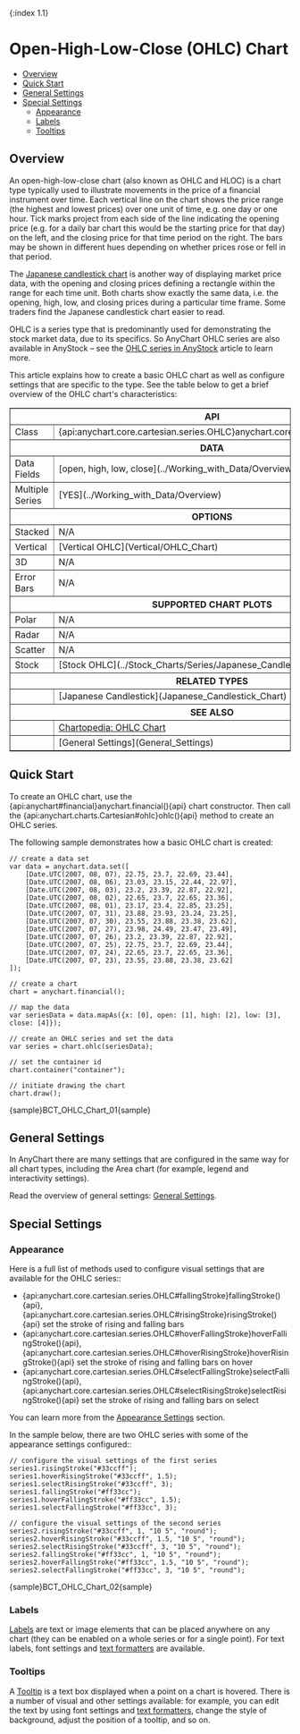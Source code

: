 {:index 1.1}
# Open-High-Low-Close (OHLC) Chart

* [Overview](#overview)
* [Quick Start](#quick_start)
* [General Settings](#general_settings)
* [Special Settings](#special_settings)
  * [Appearance](#appearance)
  * [Labels](#labels)
  * [Tooltips](#tooltips)

## Overview

An open-high-low-close chart (also known as OHLC and HLOC) is a chart type typically used to illustrate movements in the price of a financial instrument over time. Each vertical line on the chart shows the price range (the highest and lowest prices) over one unit of time, e.g. one day or one hour. Tick marks project from each side of the line indicating the opening price (e.g. for a daily bar chart this would be the starting price for that day) on the left, and the closing price for that time period on the right. The bars may be shown in different hues depending on whether prices rose or fell in that period.

The [Japanese candlestick chart](Japanese_Candlestick_Chart) is another way of displaying market price data, with the opening and closing prices defining a rectangle within the range for each time unit. Both charts show exactly the same data, i.e. the opening, high, low, and closing prices during a particular time frame. Some traders find the Japanese candlestick chart easier to read.

OHLC is a series type that is predominantly used for demonstrating the stock market data, due to its specifics. So AnyChart OHLC series are also available in AnyStock – see the [OHLC series in AnyStock](../Stock_Charts/Series/OHLC) article to learn more.

This article explains how to create a basic OHLC chart as well as configure settings that are specific to the type. See the table below to get a brief overview of the OHLC chart's characteristics:

<table border="1" class="seriesTABLE">
<tr><th colspan=2>API</th></tr>
<tr><td>Class</td><td>{api:anychart.core.cartesian.series.OHLC}anychart.core.cartesian.series.OHLC{api}</td></tr>
<tr><th colspan=2>DATA</th></tr>
<tr><td>Data Fields</td><td>[open, high, low, close](../Working_with_Data/Overview)</td></tr>
<tr><td>Multiple Series</td><td>[YES](../Working_with_Data/Overview)</td></tr>
<tr><th colspan=2>OPTIONS</th></tr>
<tr><td>Stacked</td><td>N/A</td></tr>
<tr><td>Vertical</td><td>[Vertical OHLC](Vertical/OHLC_Chart)</td></tr>
<tr><td>3D</td><td>N/A</td></tr>
<tr><td>Error Bars</td><td>N/A</td></tr>
<tr><th colspan=2>SUPPORTED CHART PLOTS</th></tr>
<tr><td>Polar</td><td>N/A</td></tr>
<tr><td>Radar</td><td>N/A</td></tr>
<tr><td>Scatter</td><td>N/A</td></tr>
<tr><td>Stock</td><td>[Stock OHLC](../Stock_Charts/Series/Japanese_Candlestick)</td></tr>
<tr><th colspan=2>RELATED TYPES</th></tr>
<tr><td></td><td>[Japanese Candlestick](Japanese_Candlestick_Chart)</td></tr>
<tr><th colspan=2>SEE ALSO</th></tr>
<tr><td></td><td><a href="https://www.anychart.com/chartopedia/chart-types/ohlc-chart/" target="_blank">Chartopedia: OHLC Chart</a></td></tr>
<tr><td></td><td>[General Settings](General_Settings)</td></tr>
</table> 

## Quick Start

To create an OHLC chart, use the {api:anychart#financial}anychart.financial(){api} chart constructor. Then call the {api:anychart.charts.Cartesian#ohlc}ohlc(){api} method to create an OHLC series.

The following sample demonstrates how a basic OHLC chart is created:

```
// create a data set
var data = anychart.data.set([
    [Date.UTC(2007, 08, 07), 22.75, 23.7, 22.69, 23.44],
    [Date.UTC(2007, 08, 06), 23.03, 23.15, 22.44, 22.97],
    [Date.UTC(2007, 08, 03), 23.2, 23.39, 22.87, 22.92],
    [Date.UTC(2007, 08, 02), 22.65, 23.7, 22.65, 23.36],
    [Date.UTC(2007, 08, 01), 23.17, 23.4, 22.85, 23.25],
    [Date.UTC(2007, 07, 31), 23.88, 23.93, 23.24, 23.25],
    [Date.UTC(2007, 07, 30), 23.55, 23.88, 23.38, 23.62],
    [Date.UTC(2007, 07, 27), 23.98, 24.49, 23.47, 23.49],
    [Date.UTC(2007, 07, 26), 23.2, 23.39, 22.87, 22.92],
    [Date.UTC(2007, 07, 25), 22.75, 23.7, 22.69, 23.44],
    [Date.UTC(2007, 07, 24), 22.65, 23.7, 22.65, 23.36],
    [Date.UTC(2007, 07, 23), 23.55, 23.88, 23.38, 23.62]
]);

// create a chart
chart = anychart.financial();
  
// map the data      
var seriesData = data.mapAs({x: [0], open: [1], high: [2], low: [3], close: [4]});

// create an OHLC series and set the data
var series = chart.ohlc(seriesData);

// set the container id
chart.container("container");

// initiate drawing the chart
chart.draw();
```

{sample}BCT\_OHLC\_Chart\_01{sample}


## General Settings

In AnyChart there are many settings that are configured in the same way for all chart types, including the Area chart (for example, legend and interactivity settings).

Read the overview of general settings: [General Settings](General_Settings).

## Special Settings

### Appearance

Here is a full list of methods used to configure visual settings that are available for the OHLC series::

* {api:anychart.core.cartesian.series.OHLC#fallingStroke}fallingStroke(){api}, {api:anychart.core.cartesian.series.OHLC#risingStroke}risingStroke(){api} set the stroke of rising and falling bars 
* {api:anychart.core.cartesian.series.OHLC#hoverFallingStroke}hoverFallingStroke(){api}, {api:anychart.core.cartesian.series.OHLC#hoverRisingStroke}hoverRisingStroke(){api} set the stroke of rising and falling bars on hover
* {api:anychart.core.cartesian.series.OHLC#selectFallingStroke}selectFallingStroke(){api}, {api:anychart.core.cartesian.series.OHLC#selectRisingStroke}selectRisingStroke(){api} set the stroke of rising and falling bars on select

You can learn more from the [Appearance Settings](../Appearance_Settings) section.

In the sample below, there are two OHLC series with some of the appearance settings configured::

```
// configure the visual settings of the first series
series1.risingStroke("#33ccff");
series1.hoverRisingStroke("#33ccff", 1.5);
series1.selectRisingStroke("#33ccff", 3);
series1.fallingStroke("#ff33cc");
series1.hoverFallingStroke("#ff33cc", 1.5);
series1.selectFallingStroke("#ff33cc", 3);

// configure the visual settings of the second series
series2.risingStroke("#33ccff", 1, "10 5", "round");
series2.hoverRisingStroke("#33ccff", 1.5, "10 5", "round");
series2.selectRisingStroke("#33ccff", 3, "10 5", "round");
series2.fallingStroke("#ff33cc", 1, "10 5", "round");
series2.hoverFallingStroke("#ff33cc", 1.5, "10 5", "round");
series2.selectFallingStroke("#ff33cc", 3, "10 5", "round");
```

{sample}BCT\_OHLC\_Chart\_02{sample}


### Labels

[Labels](../Common_Settings/Labels) are text or image elements that can be placed anywhere on any chart (they can be enabled on a whole series or for a single point). For text labels, font settings and [text formatters](../Common_Settings/Text_Formatters) are available.


### Tooltips

A [Tooltip](../Common_Settings/Tooltip) is a text box displayed when a point on a chart is hovered. There is a number of visual and other settings available: for example, you can edit the text by using font settings and [text formatters](../Common_Settings/Text_Formatters), change the style of background, adjust the position of a tooltip, and so on.